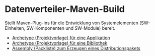Datenverteiler-Maven-Build
==========================

Stellt Maven-Plug-ins für die Entwicklung von Systemelementen (SW-Einheiten,
SW-Komponenten und SW-Module) bereit.

-   [Archetype (Projektvorlage) für eine Applikation](applikation-archetype/README.md)
-   [Archetype (Projektvorlage) für eine Bibliothek](bibliothek-archetype/README.md)
-   [Assembly (Packliste) zum Erzeugen eines Distributionspakets](systemelement-assembly/README.md)
